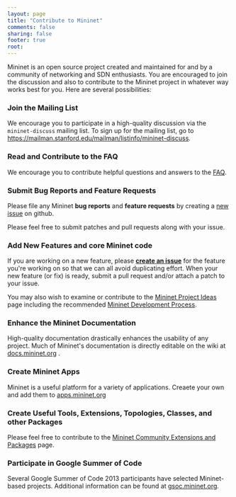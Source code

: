 ```yaml
---
layout: page
title: "Contribute to Mininet"
comments: false
sharing: false
footer: true
root:
---
```


Mininet is an open source project created and maintained for and by a community of networking and SDN enthusiasts. You are encouraged to join the discussion and also to contribute to the Mininet project in whatever way works best for you. Here are several possibilities:

### Join the Mailing List

We encourage you to participate in a high-quality discussion via the
`mininet-discuss` mailing list. To sign up for the mailing list, go to <https://mailman.stanford.edu/mailman/listinfo/mininet-discuss>.

### Read and Contribute to the FAQ

We encourage you to contribute helpful questions and answers to the [FAQ](https://github.com/mininet/mininet/wiki/FAQ).

### Submit Bug Reports and Feature Requests

Please file any Mininet **bug reports** and **feature requests** by creating a [new issue](https://github.com/mininet/mininet/issues) on github.

Please feel free to submit patches and pull requests along with your issue.

### Add New Features and core Mininet code

If you are working on a new feature, please **[create an issue](https://github.com/mininet/mininet/issues)** for the feature you're working on so that we can all avoid duplicating effort. When your new feature (or fix) is ready, submit a pull request and/or attach a patch to your issue.

You may also wish to examine or contribute to the [Mininet Project Ideas](https://github.com/mininet/mininet/wiki/Ideas) page including the recommended [Mininet Development Process](https://github.com/mininet/mininet/wiki/Ideas#mininet-development-process).

###  Enhance the Mininet Documentation

High-quality documentation drastically enhances the usability of any project. Much of Mininet's documentation is directly editable on the wiki at [docs.mininet.org](https://github.com/mininet/mininet/wiki/Documentation) .

### Create Mininet Apps

Mininet is a useful platform for a variety of applications. Creaete your own and add them to
[apps.mininet.org](https://github.com/mininet/mininet/wiki/Mininet-Apps)

### Create Useful Tools, Extensions, Topologies, Classes, and other Packages

Please feel free to contribute to the [Mininet Community Extensions and Packages](https://github.com/mininet/mininet/wiki/Mininet-Community-Extensions-and-Packages) page.

### Participate in Google Summer of Code

Several Google Summer of Code 2013 participants have selected Mininet-based projects. Additional information can be found at [gsoc.mininet.org](/gsoc).
